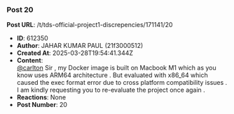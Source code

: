 ### Post 20
**Post URL**: /t/tds-official-project1-discrepencies/171141/20
- **ID**: 612350
- **Author**: JAHAR KUMAR PAUL (21f3000512)
- **Created At**: 2025-03-28T19:54:41.344Z
- **Content**:  
  <a class="mention" href="/u/carlton">@carlton</a> Sir , my Docker image is built on Macbook M1 which as you know uses ARM64 architecture . But evaluated with x86_64 which caused the exec format error due to cross platform compatibility issues . I am kindly requesting you to re-evaluate the project once again .
- **Reactions**: None
- **Post Number**: 20

